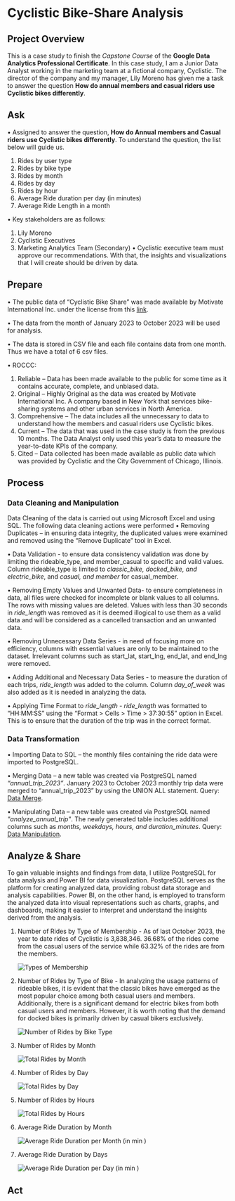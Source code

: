 # Cyclistic Bike-Share Analysis 

## Project Overview

This is a case study to finish the *Capstone Course* of the **Google Data Analytics Professional Certificate**. In this case study, I am a Junior Data Analyst working in the marketing team at a fictional company, Cyclistic. The director of the company and my manager, Lily Moreno has given me a task to answer the question **How do annual members and casual riders use Cyclistic bikes differently**. 

## Ask

•	Assigned to answer the question, **How do Annual members and Casual riders use Cyclistic bikes differently**. To understand the question, the list below will guide us.

1. Rides by user type
2. Rides by bike type
3. Rides by month 
4. Rides by day
5. Rides by hour
6. Average Ride duration per day (in minutes)
7. Average Ride Length in a month

•	Key stakeholders are as follows:
1.	Lily Moreno
2.	Cyclistic Executives
3.	Marketing Analytics Team (Secondary)
•	Cyclistic executive team must approve our recommendations. With that, the insights and visualizations that I will create should be driven by data.


## Prepare

•	The public data of “Cyclistic Bike Share” was made available by Motivate International Inc. under the license from this [link](https://divvybikes.com/data-license-agreement).

•	The data from the month of January 2023 to October 2023 will be used for analysis.

•	The data is stored in CSV file and each file contains data from one month. Thus we have a total of 6 csv files.

•	ROCCC:
1.	Reliable – Data has been made available to the public for some time as it contains accurate, complete, and unbiased data.
2.	Original – Highly Original as the data was created by Motivate International Inc. A company based in New York that services bike-sharing systems and other urban services in North America.
3.	Comprehensive – The data includes all the unnecessary to data to understand how the members and casual riders use Cyclistic bikes.
4.	Current – The data that was used in the case study is from the previous 10 months. The Data Analyst only used this year’s data to measure the year-to-date KPIs of the company.
5.	Cited – Data collected has been made available as public data which was provided by Cyclistic and the City Government of Chicago, Illinois.


## Process

### Data Cleaning and Manipulation
Data Cleaning of the data is carried out using Microsoft Excel and using SQL. The following data cleaning actions were performed
•	Removing Duplicates – in ensuring data integrity, the duplicated values were examined and removed using the “Remove Duplicate” tool in Excel. 

•	Data Validation - to ensure data consistency validation was done by limiting the rideable_type, and member_casual to specific and valid values. Column rideable_type is limited to *classic_bike, docked_bike, and electric_bike*, and *casual, and member* for casual_member.

•	Removing Empty Values and Unwanted Data- to ensure completeness in data, all files were checked for incomplete or blank values to all columns. The rows with missing values are deleted. Values with less than 30 seconds in *ride_length* was removed as it is deemed illogical to use them as a valid data and will be considered as a cancelled transaction and an unwanted data. 

•	Removing Unnecessary Data Series - in need of focusing more on efficiency, columns with essential values are only to be maintained to the dataset. Irrelevant columns such as start_lat, start_lng, end_lat, and end_lng were removed. 

•	Adding Additional and Necessary Data Series - to measure the duration of each trips, *ride_length* was added to the column. Column *day_of_week* was also added as it is needed in analyzing the data.  

•	Applying Time Format to *ride_length* - *ride_length* was formatted to “HH:MM:SS” using the “Format > Cells > Time > 37:30:55” option in Excel. This is to ensure that the duration of the trip was in the correct format.


### Data Transformation
•	Importing Data to SQL – the monthly files containing the ride data were imported to PostgreSQL.

•	Merging Data – a new table was created via PostgreSQL named *“annual_trip_2023”*. January 2023 to October 2023 monthly trip data were merged to “annual_trip_2023” by using the UNION ALL statement. Query: [Data Merge](https://github.com/m2dLC/bike-share/blob/main/DATA%20MERGE.sql).

•	Manipulating Data – a new table was created via PostgreSQL named *"analyze_annual_trip"*. The newly generated table includes additional columns such as *months, weekdays, hours, and duration_minutes*. Query: [Data Manipulation](https://github.com/m2dLC/bike-share/blob/main/DATA%20MANIPULATION.sql).

## Analyze & Share

To gain valuable insights and findings from data, I utilize PostgreSQL for data analysis and Power BI for data visualization. PostgreSQL serves as the platform for creating analyzed data, providing robust data storage and analysis capabilities. Power BI, on the other hand, is employed to transform the analyzed data into visual representations such as charts, graphs, and dashboards, making it easier to interpret and understand the insights derived from the analysis. 

1. Number of Rides by Type of Membership - As of last October 2023, the year to date rides of Cyclistic is 3,838,346. 36.68% of the rides come from the casual users of the service while 63.32% of the rides are from the members.

   ![Types of Membership](https://github.com/m2dLC/bike-share/assets/107737135/c57d27a8-161f-4a50-bed7-35f8e7b88c28)

2. Number of Rides by Type of Bike - In analyzing the usage patterns of rideable bikes, it is evident that the classic bikes have emerged as the most popular choice among both casual users and members. Additionally, there is a significant demand for electric bikes from both casual users and members. However, it is worth noting that the demand for docked bikes is primarily driven by casual bikers exclusively.

   ![Number of Rides by Bike Type](https://github.com/m2dLC/bike-share/assets/107737135/3d0dc772-2079-4307-b724-cf61b09ab2f7)

3. Number of Rides by Month

   ![Total Rides by Month](https://github.com/m2dLC/bike-share/assets/107737135/d3f9d03b-a903-401a-a8c7-9c4483951067)

4. Number of Rides by Day

   ![Total Rides by Day](https://github.com/m2dLC/bike-share/assets/107737135/4001df85-eb75-4d22-92d2-ada7089b8779)

5. Number of Rides by Hours

   ![Total Rides by Hours](https://github.com/m2dLC/bike-share/assets/107737135/cc7f5ad7-c003-498f-928a-7fa839a0856d)

6. Average Ride Duration by Month

   ![Average Ride Duration per Month (in min )](https://github.com/m2dLC/bike-share/assets/107737135/8fea37b7-eb3c-434a-9596-9892ebf47057)

7. Average Ride Duration by Days

   ![Average Ride Duration per Day (in min )](https://github.com/m2dLC/bike-share/assets/107737135/571382d3-ce6f-4cdb-8d34-827a06a6b0ca)

## Act
